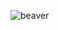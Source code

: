 ![beaver](https://cdna.artstation.com/p/assets/images/images/067/482/364/large/ryan-french-beaver-doodle.jpg?1695474836)

